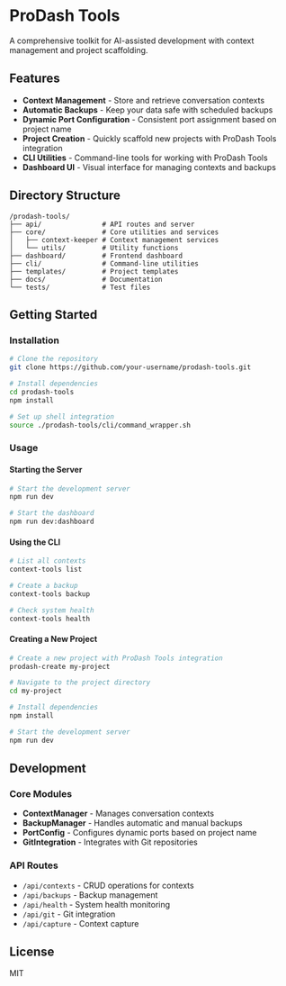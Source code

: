 # ProDash Tools

A comprehensive toolkit for AI-assisted development with context management and project scaffolding.

## Features

- **Context Management** - Store and retrieve conversation contexts
- **Automatic Backups** - Keep your data safe with scheduled backups
- **Dynamic Port Configuration** - Consistent port assignment based on project name
- **Project Creation** - Quickly scaffold new projects with ProDash Tools integration
- **CLI Utilities** - Command-line tools for working with ProDash Tools
- **Dashboard UI** - Visual interface for managing contexts and backups

## Directory Structure

```
/prodash-tools/
├── api/               # API routes and server
├── core/              # Core utilities and services
│   ├── context-keeper # Context management services
│   └── utils/         # Utility functions
├── dashboard/         # Frontend dashboard
├── cli/               # Command-line utilities
├── templates/         # Project templates
├── docs/              # Documentation
└── tests/             # Test files
```

## Getting Started

### Installation

```bash
# Clone the repository
git clone https://github.com/your-username/prodash-tools.git

# Install dependencies
cd prodash-tools
npm install

# Set up shell integration
source ./prodash-tools/cli/command_wrapper.sh
```

### Usage

#### Starting the Server

```bash
# Start the development server
npm run dev

# Start the dashboard
npm run dev:dashboard
```

#### Using the CLI

```bash
# List all contexts
context-tools list

# Create a backup
context-tools backup

# Check system health
context-tools health
```

#### Creating a New Project

```bash
# Create a new project with ProDash Tools integration
prodash-create my-project

# Navigate to the project directory
cd my-project

# Install dependencies
npm install

# Start the development server
npm run dev
```

## Development

### Core Modules

- **ContextManager** - Manages conversation contexts
- **BackupManager** - Handles automatic and manual backups
- **PortConfig** - Configures dynamic ports based on project name
- **GitIntegration** - Integrates with Git repositories

### API Routes

- `/api/contexts` - CRUD operations for contexts
- `/api/backups` - Backup management
- `/api/health` - System health monitoring
- `/api/git` - Git integration
- `/api/capture` - Context capture

## License

MIT 